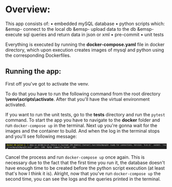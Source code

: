 <h1>Overview:</h1>
This app consists of:
• embedded mySQL database
• python scripts which:
&emsp- connect to the local db
&emsp- upload data to the db
&emsp- execute sql queries and return data in json or xml
• pre-commit
• unit tests

Everything is executed by running the **docker-compose.yaml** file in docker directory,
which upon execution creates images of mysql and python using the corresponding Dockerfiles.
<h2>Running the app:</h2>
First off you've got to activate the venv.

To do that you have to run the following command from the root directory **\venv\scripts\activate**.
After that you'll have the virtual environment activated.

If you want to run the unit tests, go to the **tests** directory and run the ```pytest``` command.
To start the app you have to navigate to the **docker** folder and run ```docker-compose up``` in the terminal.
Next up you're gonna wait for the images and the container to build.
And when the log in the terminal stops and you'll see following message:

![Screenshot](github_tutorial.png)

Cancel the process and run ```docker-compose up``` once again.
This is necessary due to the fact that the first time you run it,
the database doesn't have enough time to be created
before the python script execution (at least that's how I think it is).
Alright, now that you've run ```docker-compose up``` the second time,
you can see the logs and the queries printed in the terminal.
